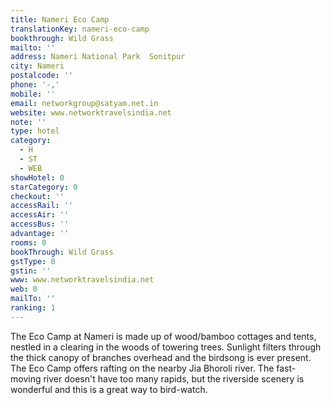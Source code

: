 ```yaml
---
title: Nameri Eco Camp
translationKey: nameri-eco-camp
bookthrough: Wild Grass
mailto: ''
address: Nameri National Park  Sonitpur
city: Nameri
postalcode: ''
phone: '-,'
mobile: ''
email: networkgroup@satyam.net.in
website: www.networktravelsindia.net
note: ''
type: hotel
category:
  - H
  - ST
  - WEB
showHotel: 0
starCategory: 0
checkout: ''
accessRail: ''
accessAir: ''
accessBus: ''
advantage: ''
rooms: 0
bookThrough: Wild Grass
gstType: 0
gstin: ''
www: www.networktravelsindia.net
web: 0
mailTo: ''
ranking: 1
---
```



















The Eco Camp at Nameri is made up of wood/bamboo cottages and tents, nestled in a clearing in the woods of towering trees. Sunlight filters through the thick canopy of branches overhead and the birdsong is ever present. The Eco Camp offers rafting on the nearby Jia Bhoroli river. The fast-moving river doesn't have too many rapids, but the riverside scenery is wonderful and this is a great way to bird-watch.
